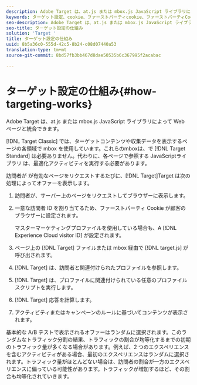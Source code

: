 ```yaml
---
description: Adobe Target は、at.js または mbox.js JavaScript ライブラリによって Web ページと統合できます。
keywords: ターゲット設定、cookie、ファーストパーティcookie、ファーストパーティCookie
seo-description: Adobe Target は、at.js または mbox.js JavaScript ライブラリによって Web ページと統合できます。
seo-title: ターゲット設定の仕組み
solution: 'Target '
title: ターゲット設定の仕組み
uuid: 8b5a36c0-555d-42c5-8b24-c08d07440a53
translation-type: tm+mt
source-git-commit: 8bd57fb3bb467d8dae50535b6c367995f2acabac

---
```



# ターゲット設定の仕組み{#how-targeting-works}

Adobe Target は、at.js または mbox.js JavaScript ライブラリによって Web ページと統合できます。

[!DNL Target Classic] では、ターゲットコンテンツや収集データを表示するページの各領域で mbox を使用しています。これらのmboxは、で [!DNL Target Standard] は必要ありません。代わりに、各ページで参照する JavaScriptライブラリ は、最適化アクティビティを実行する必要があります。

訪問者が が有効なページをリクエストするたびに、[!DNL Target]Target は次の処理によってオファーを表示します。

1. 訪問者が、サーバー上のページをリクエストしてブラウザーに表示します。
1. 一意な訪問者 ID を割り当てるため、ファーストパーティ Cookie が顧客のブラウザーに設定されます。

   マスターマーケティングプロファイルを使用している場合も、A [!DNL Experience Cloud visitor ID] が設定されます。

1. ページ上の [!DNL Target] ファイルまたは mbox 経由で [!DNL target.js] が呼び出されます。
1. [!DNL Target] は、訪問者と関連付けられたプロファイルを参照します。
1. [!DNL Target] は、プロファイルに関連付けられている任意のプロファイルスクリプトを実行します。
1. [!DNL Target] 応答を計算します。
1. アクティビティまたはキャンペーンのルールに基づいてコンテンツが表示されます。

基本的な A/B テストで表示されるオファーはランダムに選択されます。このランダムなトラフィック分割の結果、トラフィックの割合が均等化するまでの初期のトラフィック量が多くなる場合があります。例えば、2 つのエクスペリエンスを含むアクティビティがある場合、最初のエクスペリエンスはランダムに選択されます。トラフィック量がほとんどない場合は、訪問者の割合が一方のエクスペリエンスに偏っている可能性があります。トラフィックが増加するほど、その割合も均等化されていきます。
